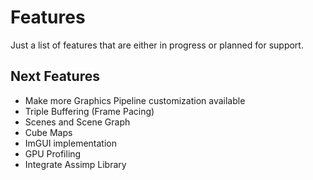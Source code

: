 # Features
Just a list of features that are either in progress or planned for support.

## Next Features
- Make more Graphics Pipeline customization available
- Triple Buffering (Frame Pacing)
- Scenes and Scene Graph
- Cube Maps
- ImGUI implementation
- GPU Profiling
- Integrate Assimp Library